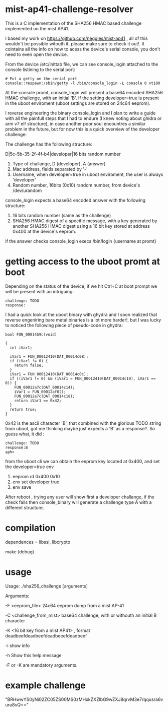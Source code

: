 # mist-ap41-challenge-resolver

This is a C implementation of the SHA256 HMAC based challenge implemented on the mist AP41.

I based my work on https://github.com/neggles/mist-ap41 , all of this wouldn't be possible witouth it, please make sure to check it out!. It cointains all the info on how to acess the device's serial console, you don't need to even open the device.

From the device /etc/inittab file, we can see console_login attached to the console listining to the serial port:
```
# Put a getty on the serial port
console::respawn:/sbin/getty -l /bin/console_login -L console 0 vt100
```
At the console promt, console_login will present a base64 encoded SHA256 HMAC challenge, with an initial 'B'. If the setting developer=true is present in the uboot enviroment (uboot settings are stored on 24c64 eeprom). 

I reverse engineering the binary console_login and I plan to write a guide with all the painfull steps that I had to endure (I knew noting about ghidra or arm v7 elf structure), in case another poor soul encountres a similar problem in the future, but for now this is a quick overview of the developer challenge:

The challenge has the following structure:

D|5c-5b-35-2f-4f-b4|developer|16 bits random number

1. Type of challange, D (developer), A (answer)
2. Mac address, fields separated by '-'
3. Username, when developer=true in uboot enviroment, the user is always 'developer'
4. Random number, 16bits (0x10) random number, from device's /dev/urandom

console_login expects a base64 encoded answer with the following structure:

1. 16 bits random number (same as the challenge)
2. SHA256 HMAC digest of a specific message, with a key generated by another SHA256 HMAC digest using a 16 bit key stored at address 0x400 at the device's eeprom.

if the answer checks console_login execs /bin/login {username at promt}

# getting access to the uboot promt at boot

Depending on the status of the device, if we hit Ctrl+C at boot prompt we will be present with an intriguing: 
```
challenge: TODO
response: 
```
I had a quick look at the uboot binary with ghydra and I soon realized that reverse engeniring bare metal binaries is a lot more harder!, but I was lucky to noticed the following piece of pseudo-code in ghydra:
```
bool FUN_00014b9c(void)

{
  int iVar1;
  
  iVar1 = FUN_00012410(DAT_00014c08);
  if (iVar1 != 0) {
    return false;
  }
  iVar1 = FUN_00012410(DAT_00014c0c);
  if ((iVar1 != 0) && (iVar1 = FUN_00012410(DAT_00014c10), iVar1 == 0)) {
    FUN_00012a7c(DAT_00014c14);
    iVar1 = FUN_00012af0();
    FUN_00012a7c(DAT_00014c18);
    return iVar1 == 0x42; 
  }
  return true;
}
```
0x42 is the ascii character 'B', that combined with the glorious TODO string from uboot, got me thinking maybe just expects a 'B' as a response?. So guess what, it did :
```
challenge: TODO
response:B
aph> 
```

from the uboot cli we can obtain the eeprom key located at 0x400, and set the developer=true env
1. eeprom rd 0x400 0x10 
2. env set developer true
3. env save

After reboot , trying any user will show first a developer challange, if the check fails then console_binary will generate a challenge type A with a different structure. 

# compilation

dependences = libssl, libcrypto

make (debug)

# usage 

Usage: ./sha256_challenge [arguments]

Arguments:

  -F <eeprom_file> 24c64 eeprom dump from a mist AP-41
  
  -C <challenge_from_mist> base64 challenge, with or withouth an initial B character
  
  -K <16 bit key from a mist AP41> , format deadbeefdeadbeefdeadbeeefdeadbeef 
  
  -i show info
  
  -h Show this help message

  

-F or -K are mandatory arguments.
# example challenge
"BRHwwYS0yNi02ZC05ZS00MS0zMHxkZXZlbG9wZXJ8qrvM3e7/qqusra6vuru8vQ==" 

